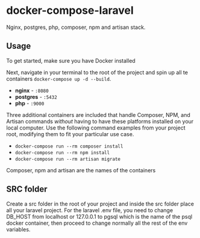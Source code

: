 # docker-compose-laravel
Nginx, postgres, php, composer, npm and artisan stack.

## Usage

To get started, make sure you have Docker installed

Next, navigate in your terminal to the root of the project and spin up all te containers
`docker-compose up -d --build`.

- **nginx** - `:8080`
- **postgres** - `:5432`
- **php** - `:9000`

Three additional containers are included that handle Composer, NPM, and Artisan commands *without* having to have these platforms installed on your local computer. Use the following command examples from your project root, modifying them to fit your particular use case.

- `docker-compose run --rm composer install`
- `docker-compose run --rm npm install`
- `docker-compose run --rm artisan migrate` 

Composer, npm and artisan are the names of the containers

## SRC folder
Create a src folder in the root of your project and inside the src folder place all your laravel project.
For the laravel .env file, you need to change DB_HOST from localhost or 127.0.0.1 to pgsql which is the name of the psql docker container, then proceed to change normally all the rest of the env variables.